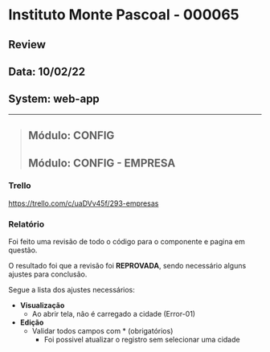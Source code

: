 # Instituto Monte Pascoal - 000065

## **Review**
## Data: 10/02/22 
## System: web-app

***

> ## Módulo: CONFIG 
> ## Módulo: CONFIG - EMPRESA

### Trello
https://trello.com/c/uaDVv45f/293-empresas  

### Relatório  
Foi feito uma revisão de todo o código para o componente e pagina em questão.  

<!-- O resultado foi que o componente foi **APROVADO** e o mesmo será movido para "Revisão Aprovada* e entrará em produção no proximo deploy.   -->

O resultado foi que a revisão foi **REPROVADA**, sendo necessário alguns ajustes para conclusão.

Segue a lista dos ajustes necessários:

- **Visualização**
  - Ao abrir tela, não é carregado a cidade (Error-01)
- **Edição**
  - Validar todos campos com * (obrigatórios)
    - Foi possivel atualizar o registro sem selecionar uma cidade